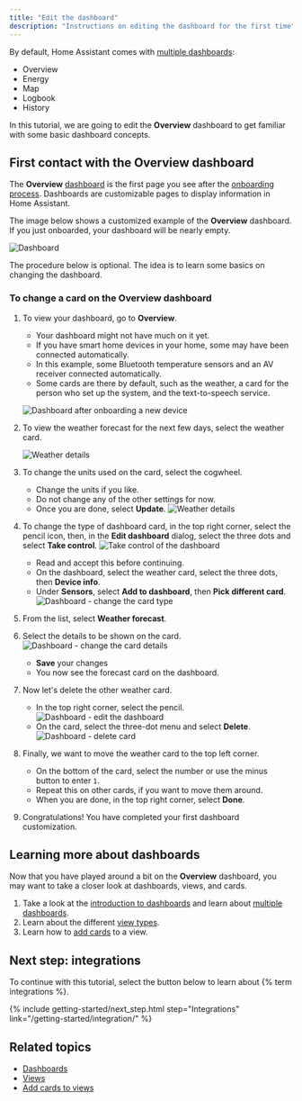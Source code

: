```yaml
---
title: "Edit the dashboard"
description: "Instructions on editing the dashboard for the first time"
---
```


By default, Home Assistant comes with [multiple dashboards](/dashboards/dashboards/):

- Overview
- Energy
- Map
- Logbook
- History

In this tutorial, we are going to edit the **Overview** dashboard to get familiar with some basic dashboard concepts.

## First contact with the Overview dashboard

The **Overview** [dashboard](/dashboards/) is the first page you see after the [onboarding process](/getting-started/onboarding). Dashboards are customizable pages to display information in Home Assistant.

The image below shows a customized example of the **Overview** dashboard. If you just onboarded, your dashboard will be nearly empty.

![Dashboard](/images/getting-started/lovelace.png)

The procedure below is optional. The idea is to learn some basics on changing the dashboard.

### To change a card on the Overview dashboard

1. To view your dashboard, go to **Overview**.
   - Your dashboard might not have much on it yet.
   - If you have smart home devices in your home, some may have been connected automatically.
   - In this example, some Bluetooth temperature sensors and an AV receiver connected automatically.
   - Some cards are there by default, such as the weather, a card for the person who set up the system, and the text-to-speech service.

    ![Dashboard after onboarding a new device](/images/getting-started/onboarding_dashboard_01.png)
2. To view the weather forecast for the next few days, select the weather card.

   ![Weather details](/images/getting-started/weather_card_details_01.png)

3. To change the units used on the card, select the cogwheel.
    - Change the units if you like.
    - Do not change any of the other settings for now.
    - Once you are done, select **Update**.
   ![Weather details](/images/getting-started/onboarding_card_settings_01.png)

4. To change the type of dashboard card, in the top right corner, select the pencil icon, then, in the **Edit dashboard** dialog, select the three dots and select **Take control**.
   ![Take control of the dashboard](/images/getting-started/dashboard-take-control.png)
   - Read and accept this before continuing.
   - On the dashboard, select the weather card, select the three dots, then **Device info**.
   - Under **Sensors**, select **Add to dashboard**, then **Pick different card**.
   ![Dashboard - change the card type](/images/getting-started/onboarding_pick_different_card_01.png)

5. From the list, select **Weather forecast**.
6. Select the details to be shown on the card.
   ![Dashboard - change the card details](/images/getting-started/onboarding_card_settings_02.png)
   - **Save** your changes
   - You now see the forecast card on the dashboard.

7. Now let's delete the other weather card.
   - In the top right corner, select the pencil.
   ![Dashboard - edit the dashboard](/images/getting-started/onboarding_edit_dashboard_01.png)
   - On the card, select the three-dot menu and select **Delete**.
   ![Dashboard - delete card](/images/getting-started/onboarding_dashboard_delete_card.png)
8. Finally, we want to move the weather card to the top left corner.
   - On the bottom of the card, select the number or use the minus button to enter `1`.
   - Repeat this on other cards, if you want to move them around.
   - When you are done, in the top right corner, select **Done**.
9. Congratulations! You have completed your first dashboard customization.

## Learning more about dashboards

Now that you have played around a bit on the **Overview** dashboard, you may want to take a closer look at dashboards, views, and cards.

1. Take a look at the [introduction to dashboards](/dashboards/) and learn about [multiple dashboards](/dashboards/dashboards).
2. Learn about the different [view types](/dashboards/views/).
3. Learn how to [add cards](/dashboards/cards/#adding-cards-to-your-dashboard) to a view.

## Next step: integrations

To continue with this tutorial, select the button below to learn about {% term integrations %}.

{% include getting-started/next_step.html step="Integrations" link="/getting-started/integration/" %}

## Related topics

- [Dashboards](/dashboards/)
- [Views](/dashboards/views/)
- [Add cards to views](/dashboards/cards/#adding-cards-to-your-dashboard)